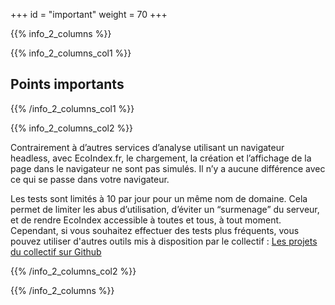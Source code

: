 +++
id = "important"
weight = 70
+++

{{% info_2_columns %}}

{{% info_2_columns_col1 %}}

## Points importants

{{% /info_2_columns_col1 %}}

{{% info_2_columns_col2 %}}

Contrairement à d’autres services d’analyse utilisant un navigateur headless, avec EcoIndex.fr, le chargement, la
création et l’affichage de la page dans le navigateur ne sont pas simulés. Il n’y a aucune différence avec ce qui se
passe dans votre navigateur.

Les tests sont limités à 10 par jour pour un même nom de domaine. Cela permet de limiter les abus d’utilisation, d’éviter un “surmenage” du serveur, et de rendre EcoIndex accessible à toutes et tous, à tout moment. Cependant, si vous souhaitez effectuer des tests plus fréquents, vous pouvez utiliser d'autres outils mis à disposition par le collectif : [Les projets du collectif sur Github](https://github.com/cnumr)    

{{% /info_2_columns_col2 %}}

{{% /info_2_columns %}}
